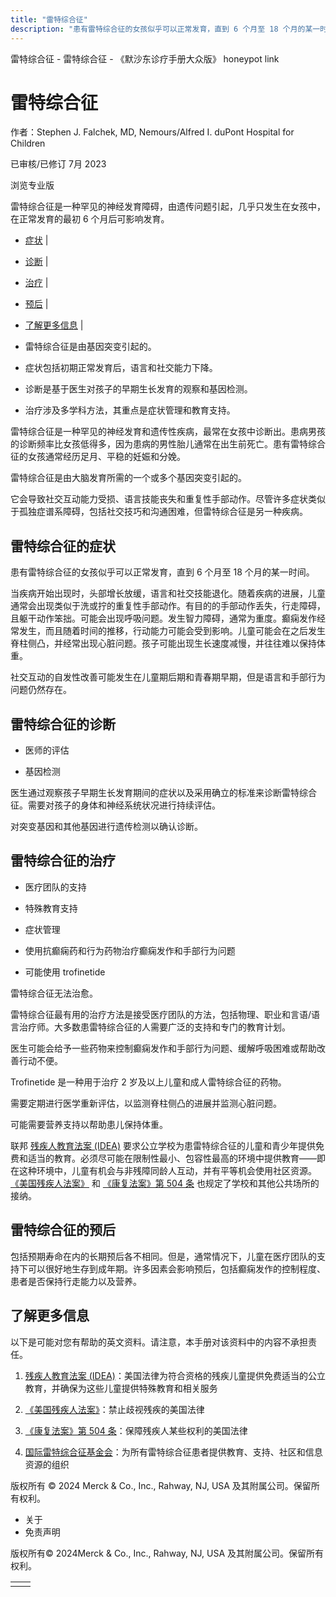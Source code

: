 ```yaml
---
title: "雷特综合征"
description: "患有雷特综合征的女孩似乎可以正常发育，直到 6 个月至 18 个月的某一时间。"
---
```


﻿雷特综合征 \- 雷特综合征 \- 《默沙东诊疗手册大众版》 honeypot link

# 雷特综合征

作者：Stephen J. Falchek, MD, Nemours/Alfred I. duPont Hospital for Children

已审核/已修订 7月 2023

浏览专业版

雷特综合征是一种罕见的神经发育障碍，由遗传问题引起，几乎只发生在女孩中，在正常发育的最初 6 个月后可影响发育。

- [症状](#症状_v82315057_zh) \|
- [诊断](#诊断_v82315066_zh) \|
- [治疗](#治疗_v82315076_zh) \|
- [预后](#预后_v82315101_zh) \|
- [了解更多信息](#了解更多信息_v82315105_zh) \|

- 雷特综合征是由基因突变引起的。

- 症状包括初期正常发育后，语言和社交能力下降。

- 诊断是基于医生对孩子的早期生长发育的观察和基因检测。

- 治疗涉及多学科方法，其重点是症状管理和教育支持。


雷特综合征是一种罕见的神经发育和遗传性疾病，最常在女孩中诊断出。患病男孩的诊断频率比女孩低得多，因为患病的男性胎儿通常在出生前死亡。患有雷特综合征的女孩通常经历足月、平稳的妊娠和分娩。

雷特综合征是由大脑发育所需的一个或多个基因突变引起的。

它会导致社交互动能力受损、语言技能丧失和重复性手部动作。尽管许多症状类似于孤独症谱系障碍，包括社交技巧和沟通困难，但雷特综合征是另一种疾病。

## 雷特综合征的症状

患有雷特综合征的女孩似乎可以正常发育，直到 6 个月至 18 个月的某一时间。

当疾病开始出现时，头部增长放缓，语言和社交技能退化。随着疾病的进展，儿童通常会出现类似于洗或拧的重复性手部动作。有目的的手部动作丢失，行走障碍，且躯干动作笨拙。可能会出现呼吸问题。发生智力障碍，通常为重度。癫痫发作经常发生，而且随着时间的推移，行动能力可能会受到影响。儿童可能会在之后发生脊柱侧凸，并经常出现心脏问题。孩子可能出现生长速度减慢，并往往难以保持体重。

社交互动的自发性改善可能发生在儿童期后期和青春期早期，但是语言和手部行为问题仍然存在。

## 雷特综合征的诊断

- 医师的评估

- 基因检测


医生通过观察孩子早期生长发育期间的症状以及采用确立的标准来诊断雷特综合征。需要对孩子的身体和神经系统状况进行持续评估。

对突变基因和其他基因进行遗传检测以确认诊断。

## 雷特综合征的治疗

- 医疗团队的支持

- 特殊教育支持

- 症状管理

- 使用抗癫痫药和行为药物治疗癫痫发作和手部行为问题

- 可能使用 trofinetide


雷特综合征无法治愈。

雷特综合征最有用的治疗方法是接受医疗团队的方法，包括物理、职业和言语/语言治疗师。大多数患雷特综合征的人需要广泛的支持和专门的教育计划。

医生可能会给予一些药物来控制癫痫发作和手部行为问题、缓解呼吸困难或帮助改善行动不便。

Trofinetide 是一种用于治疗 2 岁及以上儿童和成人雷特综合征的药物。

需要定期进行医学重新评估，以监测脊柱侧凸的进展并监测心脏问题。

可能需要营养支持以帮助患儿保持体重。

联邦 [残疾人教育法案 (IDEA)](https://sites.ed.gov/idea/) 要求公立学校为患雷特综合征的儿童和青少年提供免费和适当的教育。必须尽可能在限制性最小、包容性最高的环境中提供教育——即在这种环境中，儿童有机会与非残障同龄人互动，并有平等机会使用社区资源。 [《美国残疾人法案》](https://www2.ed.gov/about/offices/list/ocr/docs/hq9805.html) 和 [《康复法案》第 504 条](https://www.hhs.gov/sites/default/files/ocr/civilrights/resources/factsheets/504.pdf) 也规定了学校和其他公共场所的接纳。

## 雷特综合征的预后

包括预期寿命在内的长期预后各不相同。但是，通常情况下，儿童在医疗团队的支持下可以很好地生存到成年期。许多因素会影响预后，包括癫痫发作的控制程度、患者是否保持行走能力以及营养。

## 了解更多信息

以下是可能对您有帮助的英文资料。请注意，本手册对该资料中的内容不承担责任。

1. [残疾人教育法案 (IDEA)](https://sites.ed.gov/idea/)：美国法律为符合资格的残疾儿童提供免费适当的公立教育，并确保为这些儿童提供特殊教育和相关服务

2. [《美国残疾人法案》](https://www2.ed.gov/about/offices/list/ocr/docs/hq9805.html)：禁止歧视残疾的美国法律

3. [《康复法案》第 504 条](https://www.hhs.gov/sites/default/files/ocr/civilrights/resources/factsheets/504.pdf)：保障残疾人某些权利的美国法律

4. [国际雷特综合征基金会](https://www.rettsyndrome.org/)：为所有雷特综合征患者提供教育、支持、社区和信息资源的组织




版权所有 © 2024
Merck & Co., Inc., Rahway, NJ, USA 及其附属公司。保留所有权利。

- 关于
- 免责声明

版权所有© 2024Merck & Co., Inc., Rahway, NJ, USA 及其附属公司。保留所有权利。

|     |     |
| --- | --- |
|  |  |